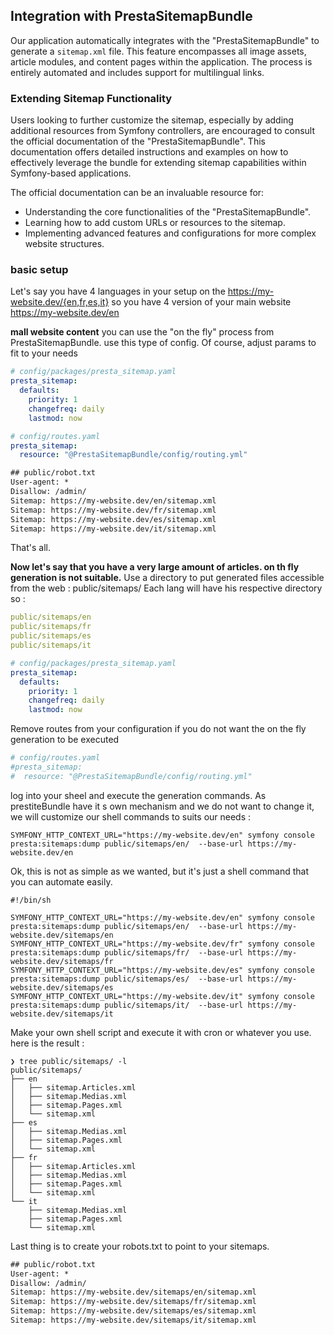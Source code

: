 ## Integration with PrestaSitemapBundle

Our application automatically integrates with the "PrestaSitemapBundle" to generate a `sitemap.xml` file. This feature encompasses all image assets, article modules, and content pages within the application. The process is entirely automated and includes support for multilingual links.

### Extending Sitemap Functionality

Users looking to further customize the sitemap, especially by adding additional resources from Symfony controllers, are encouraged to consult the official documentation of the "PrestaSitemapBundle". This documentation offers detailed instructions and examples on how to effectively leverage the bundle for extending sitemap capabilities within Symfony-based applications.

The official documentation can be an invaluable resource for:

- Understanding the core functionalities of the "PrestaSitemapBundle".
- Learning how to add custom URLs or resources to the sitemap.
- Implementing advanced features and configurations for more complex website structures.


### basic setup

Let's say you have 4 languages in your setup on the https://my-website.dev/{en,fr,es,it}
so you have 4 version of your main website https://my-website.dev/en


**mall website content** you can use the "on the fly" process from PrestaSitemapBundle.
use this type of config. Of course, adjust params to fit to your needs

```yaml
# config/packages/presta_sitemap.yaml
presta_sitemap:
  defaults:
    priority: 1
    changefreq: daily
    lastmod: now
```

```yaml
# config/routes.yaml
presta_sitemap:
  resource: "@PrestaSitemapBundle/config/routing.yml"
```

```txt
## public/robot.txt
User-agent: *
Disallow: /admin/
Sitemap: https://my-website.dev/en/sitemap.xml
Sitemap: https://my-website.dev/fr/sitemap.xml
Sitemap: https://my-website.dev/es/sitemap.xml
Sitemap: https://my-website.dev/it/sitemap.xml
```
That's all.

**Now let's say that you have a very large amount of articles. on th fly generation is not suitable.**
Use a directory to put generated files accessible from the web : public/sitemaps/
Each lang will have his respective directory so :
```yaml
public/sitemaps/en
public/sitemaps/fr
public/sitemaps/es
public/sitemaps/it
```


```yaml
# config/packages/presta_sitemap.yaml
presta_sitemap:
  defaults:
    priority: 1
    changefreq: daily
    lastmod: now
```
Remove routes from your configuration if you do not want the on the fly generation to be executed
```yaml
# config/routes.yaml
#presta_sitemap:
#  resource: "@PrestaSitemapBundle/config/routing.yml"
```

log into your sheel and execute the generation commands. As prestiteBundle have it s own mechanism and we do not want to change it, 
we will customize our shell commands to suits our needs : 

`SYMFONY_HTTP_CONTEXT_URL="https://my-website.dev/en" symfony console presta:sitemaps:dump public/sitemaps/en/  --base-url https://my-website.dev/en
`

Ok, this is not as simple as we wanted, but it's just a shell command that you can automate easily.
```shell
#!/bin/sh

SYMFONY_HTTP_CONTEXT_URL="https://my-website.dev/en" symfony console presta:sitemaps:dump public/sitemaps/en/  --base-url https://my-website.dev/sitemaps/en
SYMFONY_HTTP_CONTEXT_URL="https://my-website.dev/fr" symfony console presta:sitemaps:dump public/sitemaps/fr/  --base-url https://my-website.dev/sitemaps/fr
SYMFONY_HTTP_CONTEXT_URL="https://my-website.dev/es" symfony console presta:sitemaps:dump public/sitemaps/es/  --base-url https://my-website.dev/sitemaps/es
SYMFONY_HTTP_CONTEXT_URL="https://my-website.dev/it" symfony console presta:sitemaps:dump public/sitemaps/it/  --base-url https://my-website.dev/sitemaps/it
```
Make your own shell script and execute it with cron or whatever you use. 
 here is the result : 


```shell
❯ tree public/sitemaps/ -l
public/sitemaps/
├── en
│   ├── sitemap.Articles.xml
│   ├── sitemap.Medias.xml
│   ├── sitemap.Pages.xml
│   └── sitemap.xml
├── es
│   ├── sitemap.Medias.xml
│   ├── sitemap.Pages.xml
│   └── sitemap.xml
├── fr
│   ├── sitemap.Articles.xml
│   ├── sitemap.Medias.xml
│   ├── sitemap.Pages.xml
│   └── sitemap.xml
└── it
    ├── sitemap.Medias.xml
    ├── sitemap.Pages.xml
    └── sitemap.xml

```
Last thing is to create your robots.txt to point to your sitemaps. 

```txt
## public/robot.txt
User-agent: *
Disallow: /admin/
Sitemap: https://my-website.dev/sitemaps/en/sitemap.xml
Sitemap: https://my-website.dev/sitemaps/fr/sitemap.xml
Sitemap: https://my-website.dev/sitemaps/es/sitemap.xml
Sitemap: https://my-website.dev/sitemaps/it/sitemap.xml
```

